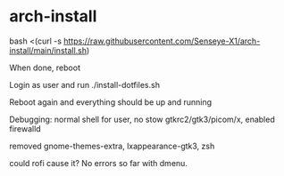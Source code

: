 # arch-install

bash <(curl -s https://raw.githubusercontent.com/Senseye-X1/arch-install/main/install.sh)

When done, reboot

Login as user and run ./install-dotfiles.sh

Reboot again and everything should be up and running

Debugging: normal shell for user, no stow gtkrc2/gtk3/picom/x, enabled firewalld

removed gnome-themes-extra, lxappearance-gtk3, zsh

could rofi cause it? 
No errors so far with dmenu. 
